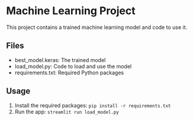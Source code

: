 # Machine Learning Project

This project contains a trained machine learning model and code to use it.

## Files

- best_model.keras: The trained model
- load_model.py: Code to load and use the model
- requirements.txt: Required Python packages

## Usage

1. Install the required packages: `pip install -r requirements.txt`
2. Run the app: `streamlit run load_model.py`
